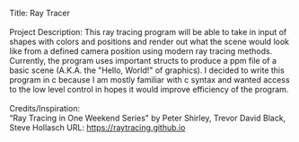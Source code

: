 Title: Ray Tracer<br />
<br />
Project Description: This ray tracing program will be able to take in input of shapes with colors and positions and render out what the scene would look like from a defined camera position using modern ray tracing methods. Currently, the program uses important structs to produce a ppm file of a basic scene (A.K.A. the "Hello, World!" of graphics). I decided to write this program in c because I am mostly familiar with c syntax and wanted access to the low level control in hopes it would improve efficiency of the program.<br />
<br />
Credits/Inspiration:<br />
    “Ray Tracing in One Weekend Series" by Peter Shirley, Trevor David Black, Steve Hollasch          URL: https://raytracing.github.io
